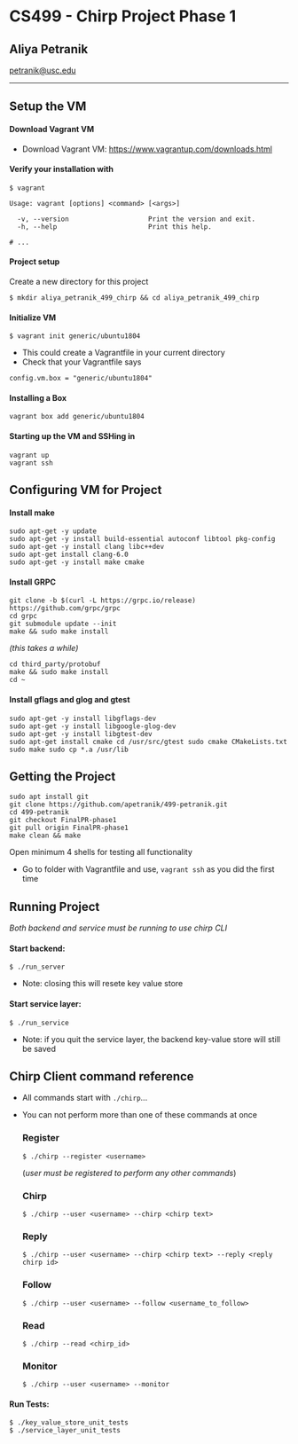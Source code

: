 # CS499 - Chirp Project Phase 1

## Aliya Petranik

petranik@usc.edu

---

## Setup the VM

#### Download Vagrant VM

- Download Vagrant VM:
  https://www.vagrantup.com/downloads.html

#### Verify your installation with

```
$ vagrant

Usage: vagrant [options] <command> [<args>]

  -v, --version                    Print the version and exit.
  -h, --help                       Print this help.

# ...
```

#### Project setup

Create a new directory for this project

    $ mkdir aliya_petranik_499_chirp && cd aliya_petranik_499_chirp

#### Initialize VM

    $ vagrant init generic/ubuntu1804

- This could create a Vagrantfile in your current directory
- Check that your Vagrantfile says

```
config.vm.box = "generic/ubuntu1804"
```

#### Installing a Box

    vagrant box add generic/ubuntu1804

#### Starting up the VM and SSHing in

```
vagrant up
vagrant ssh
```

## Configuring VM for Project

#### Install make

```
sudo apt-get -y update
sudo apt-get -y install build-essential autoconf libtool pkg-config
sudo apt-get -y install clang libc++dev
sudo apt-get install clang-6.0
sudo apt-get -y install make cmake
```

#### Install GRPC

```
git clone -b $(curl -L https://grpc.io/release) https://github.com/grpc/grpc
cd grpc
git submodule update --init
make && sudo make install
```

_(this takes a while)_

```
cd third_party/protobuf
make && sudo make install
cd ~
```

#### Install gflags and glog and gtest

```
sudo apt-get -y install libgflags-dev
sudo apt-get -y install libgoogle-glog-dev
sudo apt-get -y install libgtest-dev
sudo apt-get install cmake cd /usr/src/gtest sudo cmake CMakeLists.txt sudo make sudo cp *.a /usr/lib
```

## Getting the Project

```
sudo apt install git
git clone https://github.com/apetranik/499-petranik.git
cd 499-petranik
git checkout FinalPR-phase1
git pull origin FinalPR-phase1
make clean && make
```

Open minimum 4 shells for testing all functionality

- Go to folder with Vagrantfile and use, `vagrant ssh` as you did the first time

## Running Project

_Both backend and service must be running to use chirp CLI_

#### Start backend:

    $ ./run_server

- Note: closing this will resete key value store

#### Start service layer:

    $ ./run_service

- Note: if you quit the service layer, the backend key-value store will still be saved

## Chirp Client command reference

- All commands start with `./chirp`...
- You can not perform more than one of these commands at once

  ### **Register**

      $ ./chirp --register <username>

  (_user must be registered to perform any other commands_)

  ### **Chirp**

      $ ./chirp --user <username> --chirp <chirp text>

  ### **Reply**

      $ ./chirp --user <username> --chirp <chirp text> --reply <reply chirp id>

  ### **Follow**

      $ ./chirp --user <username> --follow <username_to_follow>

  ### **Read**

      $ ./chirp --read <chirp_id>

  ### **Monitor**

      $ ./chirp --user <username> --monitor

#### Run Tests:

    $ ./key_value_store_unit_tests
    $ ./service_layer_unit_tests

